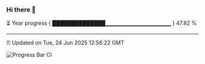 ### Hi there 👋

⏳ Year progress { ██████████████▁▁▁▁▁▁▁▁▁▁▁▁▁▁▁▁ } 47.82 %

---

⏰ Updated on Tue, 24 Jun 2025 12:56:22 GMT

![Progress Bar CI](https://github.com/DhruviPatel157/GitHub-Actions-Demo/workflows/Progress%20Bar%20CI/badge.svg)
